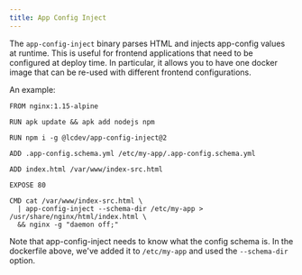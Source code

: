 ```yaml
---
title: App Config Inject
---
```


The `app-config-inject` binary parses HTML and injects app-config values at runtime.
This is useful for frontend applications that need to be configured at deploy time.
In particular, it allows you to have one docker image that can be re-used with
different frontend configurations.

An example:

```dockerfile{5,7,14}
FROM nginx:1.15-alpine

RUN apk update && apk add nodejs npm

RUN npm i -g @lcdev/app-config-inject@2

ADD .app-config.schema.yml /etc/my-app/.app-config.schema.yml

ADD index.html /var/www/index-src.html

EXPOSE 80

CMD cat /var/www/index-src.html \
  | app-config-inject --schema-dir /etc/my-app > /usr/share/nginx/html/index.html \
  && nginx -g "daemon off;"
```

Note that app-config-inject needs to know what the config schema is.
In the dockerfile above, we've added it to `/etc/my-app` and used the `--schema-dir` option.
